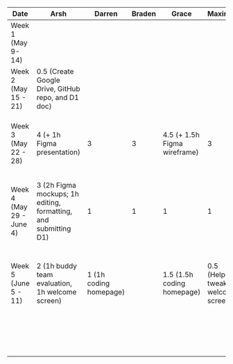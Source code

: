 | Date | Arsh | Darren | Braden | Grace | Maximus                           | Kenneth | Task                                                                                       |
|---|---|---|---|---|-----------------------------------|---|--------------------------------------------------------------------------------------------|
| Week 1 (May 9- 14)  |   |   |   |   |                                   |   |                                                                                            |
| Week 2 (May 15 - 21)  | 0.5 (Create Google Drive, GitHub repo, and D1 doc) |   |   |   |                                   |   |                                                                                            |
| Week 3 (May 22 - 28)  | 4 (+ 1h Figma presentation)  | 3  | 3  | 4.5 (+ 1.5h Figma wireframe)  | 3                                 | 3  | First meeting, brainstorming and discussing features and work on presentation              |
| Week 4 (May 29 - June 4)  | 3 (2h Figma mockups; 1h editing, formatting, and submitting D1) | 1 | 1  | 1 | 1                                 | 1  | Discuss server details and how to communicate with Spotify API, complete project proposal |
| Week 5 (June 5 - 11)  | 2 (1h buddy team evaluation, 1h welcome screen)  | 1 (1h coding homepage)  |   | 1.5 (1.5h coding homepage)  | 0.5 (Helped tweak welcome screen) |   | Complete initial version of welcome screen, complete the bulk of the buddy team evaluation                                                 |
|   |   |   |   |   |                                   |   |                                                                                            |
|   |   |   |   |   |                                   |   |                                                                                            |
|   |   |   |   |   |                                   |   |                                                                                            |
|   |   |   |   |   |                                   |   |                                                                                            |
|   |   |   |   |   |                                   |   |                                                                                            |
|   |   |   |   |   |                                   |   |                                                                                            |
|   |   |   |   |   |                                   |   |                                                                                            |
|   |   |   |   |   |                                   |   |                                                                                            |
|   |   |   |   |   |                                   |   |                                                                                            |
|   |   |   |   |   |                                   |   |                                                                                            |
|   |   |   |   |   |                                   |   |                                                                                            |
|   |   |   |   |   |                                   |   |                                                                                            |
|   |   |   |   |   |                                   |   |                                                                                            |
|   |   |   |   |   |                                   |   |                                                                                            |
